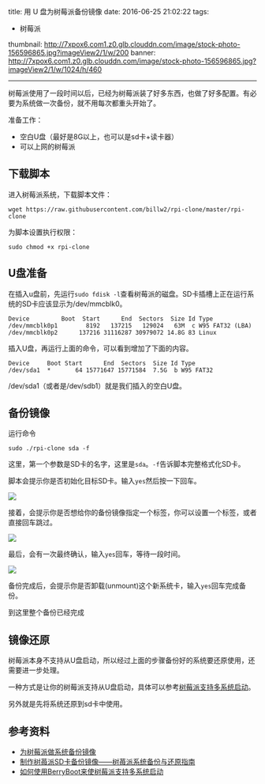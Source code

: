 title: 用 U 盘为树莓派备份镜像
date: 2016-06-25 21:02:22
tags: 
- 树莓派

thumbnail: http://7xpox6.com1.z0.glb.clouddn.com/image/stock-photo-156596865.jpg?imageView2/1/w/200
banner: http://7xpox6.com1.z0.glb.clouddn.com/image/stock-photo-156596865.jpg?imageView2/1/w/1024/h/460 

---


树莓派使用了一段时间以后，已经为树莓派装了好多东西，也做了好多配置。有必要为系统做一次备份，就不用每次都重头开始了。

<!-- more -->

准备工作：
- 空白U盘（最好是8G以上，也可以是sd卡+读卡器）
- 可以上网的树莓派

## 下载脚本

进入树莓派系统，下载脚本文件：

```
wget https://raw.githubusercontent.com/billw2/rpi-clone/master/rpi-clone
```

为脚本设置执行权限：

```
sudo chmod +x rpi-clone
```

## U盘准备

在插入u盘前，先运行`sudo fdisk -l`查看树莓派的磁盘。SD卡插槽上正在运行系统的SD卡应该显示为/dev/mmcblk0。

```
Device         Boot  Start      End  Sectors  Size Id Type
/dev/mmcblk0p1        8192   137215   129024   63M  c W95 FAT32 (LBA)
/dev/mmcblk0p2      137216 31116287 30979072 14.8G 83 Linux
```

插入U盘，再运行上面的命令，可以看到增加了下面的内容。

```
Device     Boot Start      End  Sectors  Size Id Type
/dev/sda1  *       64 15771647 15771584  7.5G  b W95 FAT32
```

/dev/sda1（或者是/dev/sdb1）就是我们插入的空白U盘。

## 备份镜像

运行命令

```
sudo ./rpi-clone sda -f
```

这里，第一个参数是SD卡的名字，这里是`sda`。`-f`告诉脚本完整格式化SD卡。

脚本会提示你是否初始化目标SD卡。输入`yes`然后按一下回车。

![](http://7xpox6.com1.z0.glb.clouddn.com/image/raspberry_backup_1.png)

接着，会提示你是否想给你的备份镜像指定一个标签，你可以设置一个标签，或者直接回车跳过。

![](http://7xpox6.com1.z0.glb.clouddn.com/image/raspberry_backup_2.png)

最后，会有一次最终确认，输入`yes`回车，等待一段时间。

![](http://7xpox6.com1.z0.glb.clouddn.com/image/raspberry_backup_3.png)

备份完成后，会提示你是否卸载(unmount)这个新系统卡，输入`yes`回车完成备份。

到这里整个备份已经完成

## 镜像还原

树莓派本身不支持从U盘启动，所以经过上面的步骤备份好的系统要还原使用，还需要进一步处理。

一种方式是让你的树莓派支持从U盘启动，具体可以参考[树莓派支持多系统启动](http://www.geekfan.net/5244/)。

另外就是先将系统还原到sd卡中使用。

## 参考资料

- [为树莓派做系统备份镜像](http://shumeipai.nxez.com/2014/06/01/do-system-backup-image-of-raspberry-pi-for-linux-or-mac.html)
- [制作树苺派SD卡备份镜像——树苺派系统备份与还原指南](http://blog.lxx1.com/1450)
- [如何使用BerryBoot来使树莓派支持多系统启动](http://www.geekfan.net/5244/)
